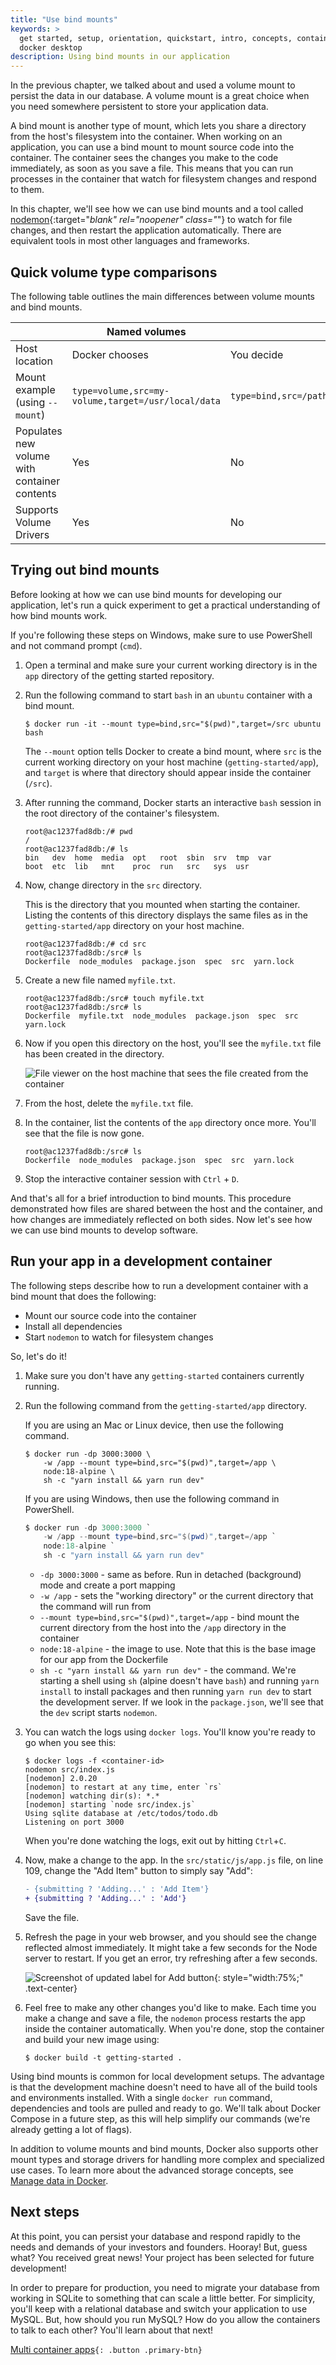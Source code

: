 ```yaml
---
title: "Use bind mounts"
keywords: >
  get started, setup, orientation, quickstart, intro, concepts, containers,
  docker desktop
description: Using bind mounts in our application
---
```


In the previous chapter, we talked about and used a volume mount to persist the
data in our database. A volume mount is a great choice when you need somewhere
persistent to store your application data.

A bind mount is another type of mount, which lets you share a directory from the
host's filesystem into the container. When working on an application, you can
use a bind mount to mount source code into the container. The container sees the
changes you make to the code immediately, as soon as you save a file. This means
that you can run processes in the container that watch for filesystem changes
and respond to them.

In this chapter, we'll see how we can use bind mounts and a tool called
[nodemon](https://npmjs.com/package/nodemon){:target="_blank" rel="noopener"
class="_"} to watch for file changes, and then restart the application
automatically. There are equivalent tools in most other languages and
frameworks.

## Quick volume type comparisons

The following table outlines the main differences between volume mounts and bind
mounts.

|                                              | Named volumes                                      | Bind mounts                                          |
| -------------------------------------------- | -------------------------------------------------- | ---------------------------------------------------- |
| Host location                                | Docker chooses                                     | You decide                                           |
| Mount example (using `--mount`)              | `type=volume,src=my-volume,target=/usr/local/data` | `type=bind,src=/path/to/data,target=/usr/local/data` |
| Populates new volume with container contents | Yes                                                | No                                                   |
| Supports Volume Drivers                      | Yes                                                | No                                                   |

## Trying out bind mounts

Before looking at how we can use bind mounts for developing our application,
let's run a quick experiment to get a practical understanding of how bind mounts
work.

If you're following these steps on Windows, make sure to use PowerShell and not
command prompt (`cmd`).

1. Open a terminal and make sure your current working directory is in the `app`
   directory of the getting started repository.

2. Run the following command to start `bash` in an `ubuntu` container with a
   bind mount.

   ```console
   $ docker run -it --mount type=bind,src="$(pwd)",target=/src ubuntu bash
   ```

   The `--mount` option tells Docker to create a bind mount, where `src` is the
   current working directory on your host machine (`getting-started/app`), and
   `target` is where that directory should appear inside the container (`/src`).

3. After running the command, Docker starts an interactive `bash` session in the
   root directory of the container's filesystem.

   ```console
   root@ac1237fad8db:/# pwd
   /
   root@ac1237fad8db:/# ls
   bin   dev  home  media  opt   root  sbin  srv  tmp  var
   boot  etc  lib   mnt    proc  run   src   sys  usr
   ```

4. Now, change directory in the `src` directory.

   This is the directory that you mounted when starting the container. Listing
   the contents of this directory displays the same files as in the
   `getting-started/app` directory on your host machine.

   ```console
   root@ac1237fad8db:/# cd src
   root@ac1237fad8db:/src# ls
   Dockerfile  node_modules  package.json  spec  src  yarn.lock
   ```

5. Create a new file named `myfile.txt`.

   ```console
   root@ac1237fad8db:/src# touch myfile.txt
   root@ac1237fad8db:/src# ls
   Dockerfile  myfile.txt  node_modules  package.json  spec  src  yarn.lock
   ```

6. Now if you open this directory on the host, you'll see the `myfile.txt` file
   has been created in the directory.

   ![File viewer on the host machine that sees the file created from the container](images/bind-mount-newfile.png)

7. From the host, delete the `myfile.txt` file.
8. In the container, list the contents of the `app` directory once more. You'll
   see that the file is now gone.

   ```console
   root@ac1237fad8db:/src# ls
   Dockerfile  node_modules  package.json  spec  src  yarn.lock
   ```

9. Stop the interactive container session with `Ctrl` + `D`.

And that's all for a brief introduction to bind mounts. This procedure
demonstrated how files are shared between the host and the container, and how
changes are immediately reflected on both sides. Now let's see how we can use
bind mounts to develop software.

## Run your app in a development container

The following steps describe how to run a development container with a bind
mount that does the following:

- Mount our source code into the container
- Install all dependencies
- Start `nodemon` to watch for filesystem changes

So, let's do it!

1. Make sure you don't have any `getting-started` containers currently running.

2. Run the following command from the `getting-started/app` directory.

   If you are using an Mac or Linux device, then use the following command.

   ```console
   $ docker run -dp 3000:3000 \
       -w /app --mount type=bind,src="$(pwd)",target=/app \
       node:18-alpine \
       sh -c "yarn install && yarn run dev"
   ```

   If you are using Windows, then use the following command in PowerShell.

   ```powershell
   $ docker run -dp 3000:3000 `
       -w /app --mount type=bind,src="$(pwd)",target=/app `
       node:18-alpine `
       sh -c "yarn install && yarn run dev"
   ```

   - `-dp 3000:3000` - same as before. Run in detached (background) mode and
     create a port mapping
   - `-w /app` - sets the "working directory" or the current directory that the
     command will run from
   - `--mount type=bind,src="$(pwd)",target=/app` - bind mount the current
     directory from the host into the `/app` directory in the container
   - `node:18-alpine` - the image to use. Note that this is the base image for
     our app from the Dockerfile
   - `sh -c "yarn install && yarn run dev"` - the command. We're starting a
     shell using `sh` (alpine doesn't have `bash`) and running `yarn install` to
     install packages and then running `yarn run dev` to start the development
     server. If we look in the `package.json`, we'll see that the `dev` script
     starts `nodemon`.

3. You can watch the logs using `docker logs`. You'll know you're ready to go
   when you see this:

   ```console
   $ docker logs -f <container-id>
   nodemon src/index.js
   [nodemon] 2.0.20
   [nodemon] to restart at any time, enter `rs`
   [nodemon] watching dir(s): *.*
   [nodemon] starting `node src/index.js`
   Using sqlite database at /etc/todos/todo.db
   Listening on port 3000
   ```

   When you're done watching the logs, exit out by hitting `Ctrl`+`C`.

4. Now, make a change to the app. In the `src/static/js/app.js` file, on line
   109, change the "Add Item" button to simply say "Add":

   ```diff
   - {submitting ? 'Adding...' : 'Add Item'}
   + {submitting ? 'Adding...' : 'Add'}
   ```

   Save the file.

5. Refresh the page in your web browser, and you should see the change reflected
   almost immediately. It might take a few seconds for the Node server to
   restart. If you get an error, try refreshing after a few seconds.

   ![Screenshot of updated label for Add button](images/updated-add-button.png){:
   style="width:75%;" .text-center}

6. Feel free to make any other changes you'd like to make. Each time you make a
   change and save a file, the `nodemon` process restarts the app inside the
   container automatically. When you're done, stop the container and build your
   new image using:

   ```console
   $ docker build -t getting-started .
   ```

Using bind mounts is common for local development setups. The advantage is that
the development machine doesn't need to have all of the build tools and
environments installed. With a single `docker run` command, dependencies and
tools are pulled and ready to go. We'll talk about Docker Compose in a future
step, as this will help simplify our commands (we're already getting a lot of
flags).

In addition to volume mounts and bind mounts, Docker also supports other mount
types and storage drivers for handling more complex and specialized use cases.
To learn more about the advanced storage concepts, see
[Manage data in Docker](https://docs.docker.com/storage/).

## Next steps

At this point, you can persist your database and respond rapidly to the needs
and demands of your investors and founders. Hooray! But, guess what? You
received great news! Your project has been selected for future development!

In order to prepare for production, you need to migrate your database from
working in SQLite to something that can scale a little better. For simplicity,
you'll keep with a relational database and switch your application to use MySQL.
But, how should you run MySQL? How do you allow the containers to talk to each
other? You'll learn about that next!

[Multi container apps](07_multi_container.md)`{: .button .primary-btn}`
